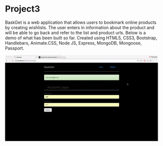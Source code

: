 # Project3

BaskGet is a web application that allows users to bookmark online products by creating wishlists. The user enters in information about the product and will be able to go back and refer to the list and product urls. Below is a demo of what has been built so far. Created using HTML5, CSS3, Bootstrap, Handlebars, Animate.CSS, Node JS, Express, MongoDB, Mongoose, Passport.

![Demo: ](public/images/project3.gif)